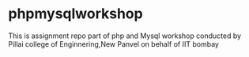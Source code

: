 # phpmysqlworkshop
This is assignment repo part of php and Mysql workshop conducted by Pillai college of Enginnering,New Panvel on behalf of IIT bombay
